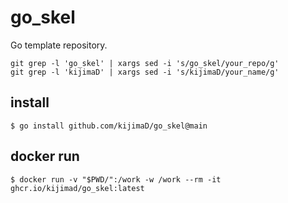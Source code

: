 # go_skel

Go template repository.

```
git grep -l 'go_skel' | xargs sed -i 's/go_skel/your_repo/g'
git grep -l 'kijimaD' | xargs sed -i 's/kijimaD/your_name/g'
```

## install

```
$ go install github.com/kijimaD/go_skel@main
```

## docker run

```
$ docker run -v "$PWD/":/work -w /work --rm -it ghcr.io/kijimad/go_skel:latest
```
